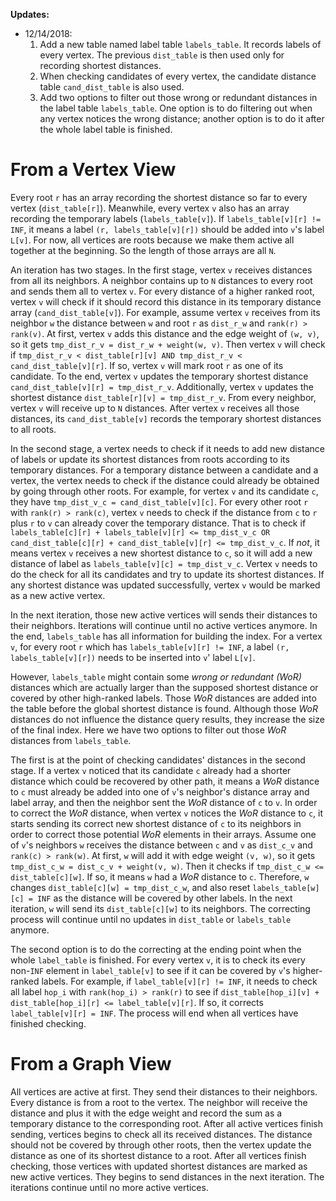 **Updates:**

- 12/14/2018: 
	1. Add a new table named label table `labels_table`. It records labels of every vertex. The previous `dist_table` is then used only for recording shortest distances.
	2. When checking candidates of every vertex, the candidate distance table `cand_dist_table` is also used.
	3. Add two options to filter out those wrong or redundant distances in the label table `labels_table`. One option is to do filtering out when any vertex notices the wrong distance; another option is to do it after the whole label table is finished.

# From a Vertex View

Every root `r` has an array recording the shortest distance so far to every vertex (`dist_table[r]`). Meanwhile, every vertex `v` also has an array recording the temporary labels (`labels_table[v]`). If `labels_table[v][r] != INF`, it means a label `(r, labels_table[v][r])` should be added into `v`'s label `L[v]`. For now, all vertices are roots because we make them active all together at the beginning. So the length of those arrays are all `N`.

An iteration has two stages. In the first stage, vertex `v` receives distances from all its neighbors. A neighbor contains up to `N` distances to every root and sends them all to vertex `v`. For every distance of a higher ranked root, vertex `v` will check if it should record this distance in its temporary distance array (`cand_dist_table[v]`). For example, assume vertex `v` receives from its neighbor `w` the distance between `w` and root `r` as `dist_r_w` and `rank(r) > rank(v)`. At first, vertex `v` adds this distance and the edge weight of `(w, v)`, so it gets `tmp_dist_r_v = dist_r_w + weight(w, v)`. Then vertex `v` will check if `tmp_dist_r_v < dist_table[r][v] AND tmp_dist_r_v < cand_dist_table[v][r]`.  If so, vertex `v` will mark root `r` as one of its candidate. To the end, vertex `v` updates the temporary shortest distance `cand_dist_table[v][r] = tmp_dist_r_v`. Additionally, vertex `v` updates the shortest distance `dist_table[r][v] = tmp_dist_r_v`. From every neighbor, vertex `v` will receive up to `N` distances. After vertex `v` receives all those distances, its `cand_dist_table[v]` records the temporary shortest distances to all roots.

In the second stage, a vertex needs to check if it needs to add new distance of labels or update its shortest distances from roots according to its temporary distances. For a temporary distance between a candidate and a vertex, the vertex needs to check if the distance could already be obtained by going through other roots. For example, for vertex `v` and its candidate `c`, they have `tmp_dist_v_c = cand_dist_table[v][c]`. For every other root `r` with `rank(r) > rank(c)`, vertex `v` needs to check if the distance from `c` to `r` plus `r` to `v` can already cover the temporary distance. That is to check if `labels_table[c][r] + labels_table[v][r] <= tmp_dist_v_c OR cand_dist_table[c][r] + cand_dist_table[v][r] <= tmp_dist_v_c`. If *not*, it means vertex `v` receives a new shortest distance to `c`, so it will add a new distance of label as `labels_table[v][c] = tmp_dist_v_c`. Vertex `v` needs to do the check for all its candidates and try to update its shortest distances. If any shortest distance was updated successfully, vertex `v` would be marked as a new active vertex.

In the next iteration, those new active vertices will sends their distances to their neighbors. Iterations will continue until no active vertices anymore. In the end, `labels_table` has all information for building the index. For a vertex `v`, for every root `r` which has `labels_table[v][r] != INF`, a label `(r, labels_table[v][r])` needs to be inserted into `v`' label `L[v]`.

However, `labels_table` might contain some *wrong or redundant (WoR)* distances which are actually larger than the supposed shortest distance or covered by other high-ranked labels. Those *WoR* distances are added into the table before the global shortest distance is found. Although those *WoR* distances do not influence the distance query results, they increase the size of the final index. Here we have two options to filter out those *WoR* distances from `labels_table`. 

The first is at the point of checking candidates' distances in the second stage. If a vertex `v` noticed that its candidate `c` already had a shorter distance which could be recovered by other path, it means a *WoR* distance to `c` must already be added into one of `v`'s neighbor's distance array and label array, and then the neighbor sent the *WoR* distance of `c` to `v`. In order to correct the *WoR* distance, when vertex `v` notices the *WoR* distance to `c`, it starts sending its correct new shortest distance of `c` to its neighbors in order to correct those potential *WoR* elements in their arrays. Assume one of `v`'s neighbors `w` receives the distance between `c` and `v` as `dist_c_v` and `rank(c) > rank(w)`. At first, `w` will add it with edge weight `(v, w)`, so it gets `tmp_dist_c_w = dist_c_v + weight(v, w)`. Then it checks if `tmp_dist_c_w <= dist_table[c][w]`. If so, it means `w` had a *WoR* distance to `c`. Therefore, `w` changes `dist_table[c][w] = tmp_dist_c_w`, and also reset `labels_table[w][c] = INF` as the distance will be covered by other labels. In the next iteration, `w` will send its `dist_table[c][w]` to its neighbors. The correcting process will continue until no updates in `dist_table` or `labels_table` anymore.

The second option is to do the correcting at the ending point when the whole `label_table` is finished. For every vertex `v`, it is to check its every non-`INF` element in `label_table[v]` to see if it can be covered by `v`'s higher-ranked labels. For example, if `label_table[v][r] != INF`, it needs to check all label `hop_i` with `rank(hop_i) > rank(r)` to see if `dist_table[hop_i][v] + dist_table[hop_i][r] <= label_table[v][r]`. If so, it corrects `label_table[v][r] = INF`. The process will end when all vertices have finished checking.

# From a Graph View
All vertices are active at first. They send their distances to their neighbors. Every distance is from a root to the vertex. The neighbor will receive the distance and plus it with the edge weight and record the sum as a temporary distance to the corresponding root. After all active vertices finish sending, vertices begins to check all its received distances. The distance should not be covered by through other roots, then the vertex update the distance as one of its shortest distance to a root. After all vertices finish checking, those vertices with updated shortest distances are marked as new active vertices. They begins to send distances in the next iteration. The iterations continue until no more active vertices.

